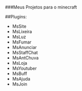 ###Meus Projetos para o minecraft

##Plugins:

* MsSite
* MsLixeira
* MsLuz
* MsFumar
* MsAnunciar
* MsStaffChat
* MsAntChuva
* MsLoja
* MsYoutuber
* MsBuff
* MsAjuda
* MsJoin
